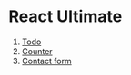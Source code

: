 # React Ultimate

1. [Todo](src/Pages/Todo.jsx)
2. [Counter](src/Pages/Counter.jsx)
3. [Contact form](src/Pages/Counter.jsx)
